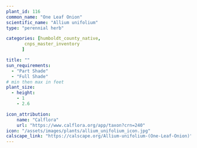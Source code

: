 ```yaml
---
plant_id: 116
common_name: "One Leaf Onion"
scientific_name: "Allium unifolium"
type: "perennial herb"

categories: [humboldt_county_native,
       cnps_master_inventory
      ]

title: ""
sun_requirements:
  - "Part Shade"
  - "Full Shade"
# min then max in feet
plant_size:
  - height: 
    - 1
    - 2.6

icon_attribution: 
    name: "Calflora"
    url: "https://www.calflora.org/app/taxon?crn=240" 
icon: "/assets/images/plants/allium_unifolium_icon.jpg" 
calscape_link: "https://calscape.org/Allium-unifolium-(One-Leaf-Onion)"
---
```


